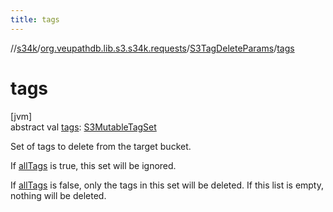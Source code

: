 ```yaml
---
title: tags
---
```

//[s34k](../../../index.html)/[org.veupathdb.lib.s3.s34k.requests](../index.html)/[S3TagDeleteParams](index.html)/[tags](tags.html)



# tags



[jvm]\
abstract val [tags](tags.html): [S3MutableTagSet](../../org.veupathdb.lib.s3.s34k.fields.tags/-s3-mutable-tag-set/index.html)



Set of tags to delete from the target bucket.



If [allTags](all-tags.html) is true, this set will be ignored.



If [allTags](all-tags.html) is false, only the tags in this set will be deleted.  If this list is empty, nothing will be deleted.




